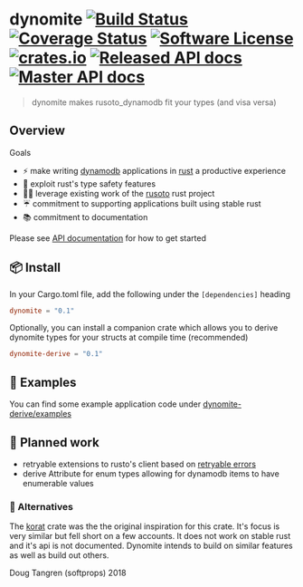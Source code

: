 # dynomite [![Build Status](https://travis-ci.org/softprops/dynomite.svg?branch=master)](https://travis-ci.org/softprops/dynomite) [![Coverage Status](https://coveralls.io/repos/softprops/dynomite/badge.svg?branch=master&service=github)](https://coveralls.io/github/softprops/dynomite?branch=master) [![Software License](https://img.shields.io/badge/license-MIT-brightgreen.svg)](LICENSE) [![crates.io](http://meritbadge.herokuapp.com/dynomite)](https://crates.io/crates/dynomite) [![Released API docs](https://docs.rs/dynomite/badge.svg)](http://docs.rs/dynomite) [![Master API docs](https://img.shields.io/badge/docs-master-green.svg)](https://softprops.github.io/dynomite)

> dynomite makes rusoto_dynamodb fit your types (and visa versa)

## Overview

Goals

* ⚡ make writing [dynamodb](https://aws.amazon.com/dynamodb/) applications in [rust](https://www.rust-lang.org/) a productive experience
* 🦀 exploit rust's type safety features
* 👩‍💻 leverage existing work of the [rusoto](https://github.com/rusoto/rusoto) rust project
* ☔ commitment to supporting applications built using stable rust
* 📚 commitment to documentation

Please see [API documentation](https://softprops.github.io/dynomite) for how
to get started

## 📦 Install

In your Cargo.toml file, add the following under the `[dependencies]` heading

```toml
dynomite = "0.1"
```

Optionally, you can install a companion crate which allows you to derive
dynomite types for your structs at compile time (recommended)

```toml
dynomite-derive = "0.1"
```

## 🤸 Examples

You can find some example application code under [dynomite-derive/examples](dynomite-derive/examples)

## 🚧 Planned work

* retryable extensions to rusto's client based on [retryable errors](https://docs.aws.amazon.com/amazondynamodb/latest/developerguide/Programming.Errors.html#Programming.Errors.MessagesAndCodes)
* derive Attribute for enum types allowing for dynamodb items to have enumerable values

### 🤔 Alternatives

The [korat](https://crates.io/crates/korat) crate was the the original inspiration for this crate. It's focus is very similar but fell short on a few
accounts. It does not work on stable rust and it's api is not documented. Dynomite intends to build on similar features as well as build out others.

Doug Tangren (softprops) 2018